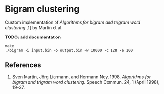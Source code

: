 
# Bigram clustering

Custom implementation of _Algorithms for bigram and trigram word clustering_ \[1\] by Martin et al.

__TODO: add documentation__

```
make
./bigram -i input.bin -o output.bin -w 10000 -c 128 -e 100
```


## References

 1. Sven Martin, Jörg Liermann, and Hermann Ney. 1998. _Algorithms for bigram and trigram word clustering_. Speech Commun. 24, 1 (April 1998), 19-37.
